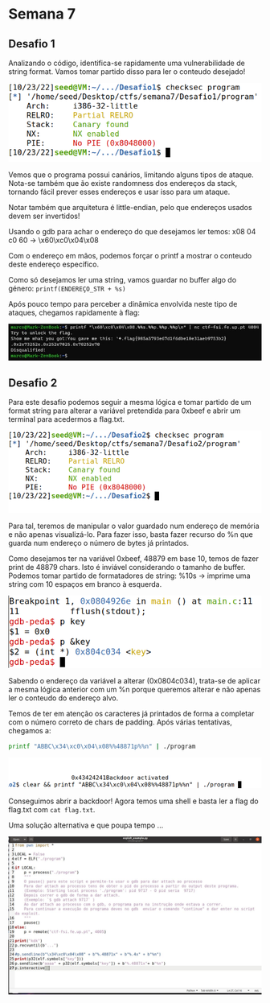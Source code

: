 # Semana 7

## Desafio 1

Analizando o código, identifica-se rapidamente uma vulnerabilidade de string format. Vamos tomar partido disso para ler o conteudo desejado!

![""](d1_checksec.png)

Vemos que o programa possui canários, limitando alguns tipos de ataque. Nota-se também que ão existe randomness dos endereços da stack, tornando fácil prever esses endereços e usar isso para um ataque.

Notar também que arquitetura é little-endian, pelo que endereços usados devem ser invertidos!

Usando o gdb para achar o endereço do que desejamos ler temos: x08 04 c0 60 &rarr; \x60\xc0\x04\x08

Com o endereço em mãos, podemos forçar o printf a mostrar o conteudo deste endereço específico.

Como só desejamos ler uma string, vamos guardar no buffer algo do género: `printf(ENDEREÇO_STR + %s)`

Após pouco tempo para perceber a dinâmica envolvida neste tipo de ataques, chegamos rapidamente à flag:

![""](d1_flag.jpg)

## Desafio 2

Para este desafio podemos seguir a mesma lógica e tomar partido de um format string para alterar a variável pretendida para 0xbeef e abrir um terminal para acedermos a flag.txt.

![""](d2_anal.png)

Para tal, teremos de manipular o valor guardado num endereço de memória e não apenas visualizá-lo. Para fazer isso, basta fazer recurso do %n que guarda num endereço o número de bytes já printados.

Como desejamos ter na variável 0xbeef, 48879 em base 10, temos de fazer print de 48879 chars. Isto é inviável considerando o tamanho de buffer.
Podemos tomar partido de formatadores de string:
%10s &rarr; imprime uma string com 10 espaços em branco à esquerda.

![""](d2_key_addr.png)

Sabendo o endereço da variável a alterar (0x0804c034), trata-se de aplicar a mesma lógica anterior com um %n porque queremos alterar e não apenas ler o conteudo do endereço alvo.

Temos de ter em atenção os caracteres já printados de forma a completar com o número correto de chars de padding. Após várias tentativas, chegamos a:

```sh
printf "ABBC\x34\xc0\x04\x08%%48871p%%n" | ./program
```

![""](d2_backdoor.png)

Conseguimos abrir a backdoor! Agora temos uma shell e basta ler a flag do flag.txt com `cat flag.txt`.

Uma solução alternativa e que poupa tempo ...

![](sol_alternativa.png)



